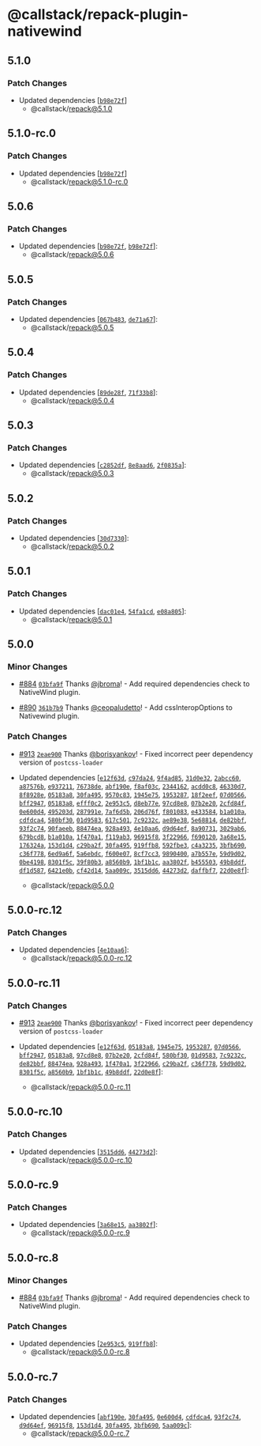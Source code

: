 # @callstack/repack-plugin-nativewind

## 5.1.0

### Patch Changes

- Updated dependencies [[`b98e72f`](https://github.com/callstack/repack/commit/b98e72fda05f3f4dcdab0430165a4cdf698dd584)]
  - @callstack/repack@5.1.0

## 5.1.0-rc.0

### Patch Changes

- Updated dependencies [[`b98e72f`](https://github.com/callstack/repack/commit/b98e72fda05f3f4dcdab0430165a4cdf698dd584)]
  - @callstack/repack@5.1.0-rc.0

## 5.0.6

### Patch Changes

- Updated dependencies [[`b98e72f`](https://github.com/callstack/repack/commit/b98e72fda05f3f4dcdab0430165a4cdf698dd584), [`b98e72f`](https://github.com/callstack/repack/commit/b98e72fda05f3f4dcdab0430165a4cdf698dd584)]:
  - @callstack/repack@5.0.6

## 5.0.5

### Patch Changes

- Updated dependencies [[`067b483`](https://github.com/callstack/repack/commit/067b4835f337e1f9edc20cb0e22e20c22726ae2e), [`de71a67`](https://github.com/callstack/repack/commit/de71a6746f9019cf48d9ce6b81968ea39cd12f20)]:
  - @callstack/repack@5.0.5

## 5.0.4

### Patch Changes

- Updated dependencies [[`89de28f`](https://github.com/callstack/repack/commit/89de28f60638f365cfaff196cc0e68053228326a), [`71f33b8`](https://github.com/callstack/repack/commit/71f33b86dd086daef4cd086510832b0313cf28d2)]:
  - @callstack/repack@5.0.4

## 5.0.3

### Patch Changes

- Updated dependencies [[`c2852df`](https://github.com/callstack/repack/commit/c2852dfb261b0321e7fb6a12bdfc6f1ef7e479d2), [`8e8aad6`](https://github.com/callstack/repack/commit/8e8aad6cfe0669ef01d7071e86a680a498e1b811), [`2f0835a`](https://github.com/callstack/repack/commit/2f0835a64740a570e1fb82c23d0a08fb789a7489)]:
  - @callstack/repack@5.0.3

## 5.0.2

### Patch Changes

- Updated dependencies [[`30d7330`](https://github.com/callstack/repack/commit/30d73301971ee27efabd7e8c8d9549dd94b38b69)]:
  - @callstack/repack@5.0.2

## 5.0.1

### Patch Changes

- Updated dependencies [[`dac01e4`](https://github.com/callstack/repack/commit/dac01e41d539f19fe9ab8800288eadb361444ed0), [`54fa1cd`](https://github.com/callstack/repack/commit/54fa1cdb0a2e09c8de476290beacedbf3a5f7d85), [`e08a805`](https://github.com/callstack/repack/commit/e08a805a2190d33fb605c5603759245ff9d965a2)]:
  - @callstack/repack@5.0.1

## 5.0.0

### Minor Changes

- [#884](https://github.com/callstack/repack/pull/884) [`03bfa9f`](https://github.com/callstack/repack/commit/03bfa9f5fc83f66f651dd93b89a42904955d1481) Thanks [@jbroma](https://github.com/jbroma)! - Add required dependencies check to NativeWind plugin.

- [#890](https://github.com/callstack/repack/pull/890) [`361b7b9`](https://github.com/callstack/repack/commit/361b7b95c686912a0ed9e50e8cc18b0db2605309) Thanks [@ceopaludetto](https://github.com/ceopaludetto)! - Add cssInteropOptions to Nativewind plugin.

### Patch Changes

- [#913](https://github.com/callstack/repack/pull/913) [`2eae900`](https://github.com/callstack/repack/commit/2eae900efe0a0f7f3097d4406705ce05cb56392f) Thanks [@borisyankov](https://github.com/borisyankov)! - Fixed incorrect peer dependency version of `postcss-loader`

- Updated dependencies [[`e12f63d`](https://github.com/callstack/repack/commit/e12f63d1ca1cc54f28015b390ea4cef92af429b1), [`c97da24`](https://github.com/callstack/repack/commit/c97da241876ec8dbe6c2d206590d697f429e86b4), [`9f4ad85`](https://github.com/callstack/repack/commit/9f4ad85648f02a127113e7c56d726a923cc0dc12), [`31d0e32`](https://github.com/callstack/repack/commit/31d0e32e6a4b9aa9d9d0fbd3f1ddd18e95a16757), [`2abcc60`](https://github.com/callstack/repack/commit/2abcc6060764501f6076bfb196e0b1e84f7af326), [`a87576b`](https://github.com/callstack/repack/commit/a87576b90e3dcad62d5f126ec22f7a867aab35ef), [`e937211`](https://github.com/callstack/repack/commit/e93721194e3d8eae64fa5da6f5e296378ad407e9), [`76738de`](https://github.com/callstack/repack/commit/76738de12fdf29f5af78aaa23f03337c33c7926a), [`abf190e`](https://github.com/callstack/repack/commit/abf190e7e2571b3ef66cba9d26dd65d1548e4ab7), [`f8af03c`](https://github.com/callstack/repack/commit/f8af03cd231c3d95a92099719d827e368f707b5c), [`2344162`](https://github.com/callstack/repack/commit/23441620335e91382dda01d0cc06278efede45cf), [`acdd0c8`](https://github.com/callstack/repack/commit/acdd0c801ab611a25164fce5302e20e61ae25292), [`46330d7`](https://github.com/callstack/repack/commit/46330d70db99a372046baf8ee4565e4a21e5b4f3), [`8f8928e`](https://github.com/callstack/repack/commit/8f8928ea9cd5b0713bfddb1e4c3e0df670e21000), [`05183a8`](https://github.com/callstack/repack/commit/05183a8644e4f1c0d7f8b9261192dcb72231c267), [`30fa495`](https://github.com/callstack/repack/commit/30fa4955008460fc94926a8d2cefb2efbd198cb5), [`9570c83`](https://github.com/callstack/repack/commit/9570c83918348a38f2fd01385755e9da0ef6fc08), [`1945e75`](https://github.com/callstack/repack/commit/1945e75eeb126f8d5bef318cf9571c420f7b3406), [`1953287`](https://github.com/callstack/repack/commit/19532876fb8bfbf271db552d983f12e5c26fc58a), [`18f2eef`](https://github.com/callstack/repack/commit/18f2eef7dbb2a79e709c1810c69a34b0a0fe9004), [`07d0566`](https://github.com/callstack/repack/commit/07d05663b9b758001e390635f75097b85a8b2436), [`bff2947`](https://github.com/callstack/repack/commit/bff2947dfad5dcd23d39dbdcfcb455529934d967), [`05183a8`](https://github.com/callstack/repack/commit/05183a8644e4f1c0d7f8b9261192dcb72231c267), [`efff0c2`](https://github.com/callstack/repack/commit/efff0c29801db04eddbbc8f3776cb3e56457f585), [`2e953c5`](https://github.com/callstack/repack/commit/2e953c56157dad3e131be25e2eeb93ddf60919ed), [`d8eb77e`](https://github.com/callstack/repack/commit/d8eb77e1ebade637d96e44a8b8f3bf0eaf00846b), [`97cd8e8`](https://github.com/callstack/repack/commit/97cd8e85146ad2dbc8110952c1447884a84194fc), [`07b2e20`](https://github.com/callstack/repack/commit/07b2e2059487f0b6962b05016e7f1453ba35c379), [`2cfd84f`](https://github.com/callstack/repack/commit/2cfd84f8bcf6e7c241aab3e24cde97e7e85afbc5), [`0e600d4`](https://github.com/callstack/repack/commit/0e600d4d8df577622ba8cbc49ff1ef80f257620d), [`495203d`](https://github.com/callstack/repack/commit/495203dc3a1d219aea623afe99912957d8f0e0a1), [`287991e`](https://github.com/callstack/repack/commit/287991eb002725f78c23aafe89131fcadb8edaf1), [`7af6d5b`](https://github.com/callstack/repack/commit/7af6d5bad8288ea58dd246243fe96439709cbe97), [`206d76f`](https://github.com/callstack/repack/commit/206d76f30a4858680839fa53b9f8a3a2070ed9f8), [`f801083`](https://github.com/callstack/repack/commit/f801083f7ba616e77fa77c1c6321875de6886388), [`e433584`](https://github.com/callstack/repack/commit/e4335840a4b1ed59affc89375988ba6a9db57891), [`b1a010a`](https://github.com/callstack/repack/commit/b1a010a7dd8af5612759e134249ae0587e42aef7), [`cdfdca4`](https://github.com/callstack/repack/commit/cdfdca4aa481020d4b2cbd260297e39984384d1c), [`580bf30`](https://github.com/callstack/repack/commit/580bf306ba9f9cd1d3dfed0227aad64abd1c3752), [`01d9583`](https://github.com/callstack/repack/commit/01d9583cada929a16b6d40c6476f0508847b0fff), [`617c501`](https://github.com/callstack/repack/commit/617c5018e1f2b0520f6f978b2c1440239196f662), [`7c9232c`](https://github.com/callstack/repack/commit/7c9232c0dfbd5ab35277262037bb8a356db448d8), [`ae89e38`](https://github.com/callstack/repack/commit/ae89e38fd13fab7c133f8e1c68bc7f02f5cdf04d), [`5e68814`](https://github.com/callstack/repack/commit/5e688146c2da861d5fcf0e647e0a1e386f38a4cf), [`de82bbf`](https://github.com/callstack/repack/commit/de82bbf232331666e7739adc8a5e69133dde2e3e), [`93f2c74`](https://github.com/callstack/repack/commit/93f2c745092ae83e31bc1ac9fe5c89a5b64c495f), [`90faeeb`](https://github.com/callstack/repack/commit/90faeeb7d6be9ddf5aa74c9552df01ec58d5372c), [`88474ea`](https://github.com/callstack/repack/commit/88474ea1d52267df6a7187c280b793f516ffdfb0), [`928a493`](https://github.com/callstack/repack/commit/928a493ead0f77cab7f1031e2df0b63f8ed65137), [`4e10aa6`](https://github.com/callstack/repack/commit/4e10aa6a0c198823bf1b682d9d2e87c39657ac65), [`d9d64ef`](https://github.com/callstack/repack/commit/d9d64ef6438e75086bd970cd600e936e46e7962f), [`8a90731`](https://github.com/callstack/repack/commit/8a9073146c6541ed374541b9bcf9ebe3c4f70e9a), [`3029ab6`](https://github.com/callstack/repack/commit/3029ab6d48312a51c19a257c11fcd02016a44af3), [`679bcd8`](https://github.com/callstack/repack/commit/679bcd8917aca587c36d550101e9dd9578e1e172), [`b1a010a`](https://github.com/callstack/repack/commit/b1a010a7dd8af5612759e134249ae0587e42aef7), [`1f470a1`](https://github.com/callstack/repack/commit/1f470a11e93f8af22badbafc47256db3a32ecac8), [`f119ab3`](https://github.com/callstack/repack/commit/f119ab3eb94eff9d2cc1aec8fcf9f835c3025abc), [`96915f8`](https://github.com/callstack/repack/commit/96915f80b08e474127271475d132644efeab4bee), [`3f22966`](https://github.com/callstack/repack/commit/3f22966db4ce43f89d7e544d1a24234ed117480d), [`f690120`](https://github.com/callstack/repack/commit/f69012062335824521a332233f0de6fae5d14ca2), [`3a68e15`](https://github.com/callstack/repack/commit/3a68e157a6a5e07dc2e0003ead02b8f965fd3d49), [`176324a`](https://github.com/callstack/repack/commit/176324a8d09d34dd1fbc68e0e227640834138f5a), [`153d1d4`](https://github.com/callstack/repack/commit/153d1d4513498a85ccc7303222455c3372108406), [`c29ba2f`](https://github.com/callstack/repack/commit/c29ba2f616328d34670f661336d3c43b4ca2ef3e), [`30fa495`](https://github.com/callstack/repack/commit/30fa4955008460fc94926a8d2cefb2efbd198cb5), [`919ffb8`](https://github.com/callstack/repack/commit/919ffb869588cef0eb120e5195d16952e0e45808), [`592fbe3`](https://github.com/callstack/repack/commit/592fbe3fe8eeeeb856d260c3106f5f6cd6eeaef8), [`c4a3235`](https://github.com/callstack/repack/commit/c4a32354feaccdfda8570b6a065dc6f7a6b9f6d0), [`3bfb690`](https://github.com/callstack/repack/commit/3bfb6909d7363787bbfd1584e1749b4ff516aa92), [`c36f778`](https://github.com/callstack/repack/commit/c36f77838d59f0692171f7114ac68fa11e4a3100), [`6ed9a6f`](https://github.com/callstack/repack/commit/6ed9a6fcb40ba946b39dfe1d302ad2ebf9dffacf), [`5a6ebdc`](https://github.com/callstack/repack/commit/5a6ebdcaf0687bd6da9d2907638cd219daabcf39), [`f600e07`](https://github.com/callstack/repack/commit/f600e075645c5f310abe67591cbdf11221944cba), [`8cf7cc3`](https://github.com/callstack/repack/commit/8cf7cc3622ad85cf093005c5c55c8dd63940a57b), [`9890400`](https://github.com/callstack/repack/commit/9890400fe5ac750698ceb3eaf72e0b3a86ae4a73), [`a7b557e`](https://github.com/callstack/repack/commit/a7b557ed162166d9bc152b06d8be3169a0a2a176), [`59d9d02`](https://github.com/callstack/repack/commit/59d9d02ecabf5caffa87c748aa0b92191d0f4e84), [`0be4198`](https://github.com/callstack/repack/commit/0be41980f2431d2a534e501062b10a08d3901f78), [`8301f5c`](https://github.com/callstack/repack/commit/8301f5c77d7e75c155cbb427b4ac380565e946f7), [`39f80b3`](https://github.com/callstack/repack/commit/39f80b3661a348b9d778f76af2848ed615582d23), [`a8560b9`](https://github.com/callstack/repack/commit/a8560b988cb2adfd8e23fcfdcdc783b860b07c8a), [`1bf1b1c`](https://github.com/callstack/repack/commit/1bf1b1cb830008167bce913745dade8186281608), [`aa3802f`](https://github.com/callstack/repack/commit/aa3802f8a9a06c3cbcaa932ea45cf27f2a523927), [`b455503`](https://github.com/callstack/repack/commit/b4555030b7827e14084db282accd138945d532c5), [`49b8ddf`](https://github.com/callstack/repack/commit/49b8ddf1e58f0e59e8801692249e2a24df37cdf4), [`df1d587`](https://github.com/callstack/repack/commit/df1d587115abb61a7168d02d04e451ee3f8066de), [`6421e0b`](https://github.com/callstack/repack/commit/6421e0b9b5a91116bad280bae9462f6974f66caa), [`cf42d14`](https://github.com/callstack/repack/commit/cf42d149ca1ccb8caae9085ab7710ff7b603a9d0), [`5aa009c`](https://github.com/callstack/repack/commit/5aa009c9ea1fada2572813effc0d88499a509c0f), [`3515dd6`](https://github.com/callstack/repack/commit/3515dd689f78f26215d4a4ee9b46a432fad1e8cc), [`44273d2`](https://github.com/callstack/repack/commit/44273d2d064ed91f6e6a4ce7dc8c56d8c7de1b88), [`daffbf7`](https://github.com/callstack/repack/commit/daffbf72088ba666d956e35a265546a89ee84f42), [`22d0e8f`](https://github.com/callstack/repack/commit/22d0e8faaeae221ace87f01a5fca639b4524fcbf)]:
  - @callstack/repack@5.0.0

## 5.0.0-rc.12

### Patch Changes

- Updated dependencies [[`4e10aa6`](https://github.com/callstack/repack/commit/4e10aa6a0c198823bf1b682d9d2e87c39657ac65)]:
  - @callstack/repack@5.0.0-rc.12

## 5.0.0-rc.11

### Patch Changes

- [#913](https://github.com/callstack/repack/pull/913) [`2eae900`](https://github.com/callstack/repack/commit/2eae900efe0a0f7f3097d4406705ce05cb56392f) Thanks [@borisyankov](https://github.com/borisyankov)! - Fixed incorrect peer dependency version of `postcss-loader`

- Updated dependencies [[`e12f63d`](https://github.com/callstack/repack/commit/e12f63d1ca1cc54f28015b390ea4cef92af429b1), [`05183a8`](https://github.com/callstack/repack/commit/05183a8644e4f1c0d7f8b9261192dcb72231c267), [`1945e75`](https://github.com/callstack/repack/commit/1945e75eeb126f8d5bef318cf9571c420f7b3406), [`1953287`](https://github.com/callstack/repack/commit/19532876fb8bfbf271db552d983f12e5c26fc58a), [`07d0566`](https://github.com/callstack/repack/commit/07d05663b9b758001e390635f75097b85a8b2436), [`bff2947`](https://github.com/callstack/repack/commit/bff2947dfad5dcd23d39dbdcfcb455529934d967), [`05183a8`](https://github.com/callstack/repack/commit/05183a8644e4f1c0d7f8b9261192dcb72231c267), [`97cd8e8`](https://github.com/callstack/repack/commit/97cd8e85146ad2dbc8110952c1447884a84194fc), [`07b2e20`](https://github.com/callstack/repack/commit/07b2e2059487f0b6962b05016e7f1453ba35c379), [`2cfd84f`](https://github.com/callstack/repack/commit/2cfd84f8bcf6e7c241aab3e24cde97e7e85afbc5), [`580bf30`](https://github.com/callstack/repack/commit/580bf306ba9f9cd1d3dfed0227aad64abd1c3752), [`01d9583`](https://github.com/callstack/repack/commit/01d9583cada929a16b6d40c6476f0508847b0fff), [`7c9232c`](https://github.com/callstack/repack/commit/7c9232c0dfbd5ab35277262037bb8a356db448d8), [`de82bbf`](https://github.com/callstack/repack/commit/de82bbf232331666e7739adc8a5e69133dde2e3e), [`88474ea`](https://github.com/callstack/repack/commit/88474ea1d52267df6a7187c280b793f516ffdfb0), [`928a493`](https://github.com/callstack/repack/commit/928a493ead0f77cab7f1031e2df0b63f8ed65137), [`1f470a1`](https://github.com/callstack/repack/commit/1f470a11e93f8af22badbafc47256db3a32ecac8), [`3f22966`](https://github.com/callstack/repack/commit/3f22966db4ce43f89d7e544d1a24234ed117480d), [`c29ba2f`](https://github.com/callstack/repack/commit/c29ba2f616328d34670f661336d3c43b4ca2ef3e), [`c36f778`](https://github.com/callstack/repack/commit/c36f77838d59f0692171f7114ac68fa11e4a3100), [`59d9d02`](https://github.com/callstack/repack/commit/59d9d02ecabf5caffa87c748aa0b92191d0f4e84), [`8301f5c`](https://github.com/callstack/repack/commit/8301f5c77d7e75c155cbb427b4ac380565e946f7), [`a8560b9`](https://github.com/callstack/repack/commit/a8560b988cb2adfd8e23fcfdcdc783b860b07c8a), [`1bf1b1c`](https://github.com/callstack/repack/commit/1bf1b1cb830008167bce913745dade8186281608), [`49b8ddf`](https://github.com/callstack/repack/commit/49b8ddf1e58f0e59e8801692249e2a24df37cdf4), [`22d0e8f`](https://github.com/callstack/repack/commit/22d0e8faaeae221ace87f01a5fca639b4524fcbf)]:
  - @callstack/repack@5.0.0-rc.11

## 5.0.0-rc.10

### Patch Changes

- Updated dependencies [[`3515dd6`](https://github.com/callstack/repack/commit/3515dd689f78f26215d4a4ee9b46a432fad1e8cc), [`44273d2`](https://github.com/callstack/repack/commit/44273d2d064ed91f6e6a4ce7dc8c56d8c7de1b88)]:
  - @callstack/repack@5.0.0-rc.10

## 5.0.0-rc.9

### Patch Changes

- Updated dependencies [[`3a68e15`](https://github.com/callstack/repack/commit/3a68e157a6a5e07dc2e0003ead02b8f965fd3d49), [`aa3802f`](https://github.com/callstack/repack/commit/aa3802f8a9a06c3cbcaa932ea45cf27f2a523927)]:
  - @callstack/repack@5.0.0-rc.9

## 5.0.0-rc.8

### Minor Changes

- [#884](https://github.com/callstack/repack/pull/884) [`03bfa9f`](https://github.com/callstack/repack/commit/03bfa9f5fc83f66f651dd93b89a42904955d1481) Thanks [@jbroma](https://github.com/jbroma)! - Add required dependencies check to NativeWind plugin.

### Patch Changes

- Updated dependencies [[`2e953c5`](https://github.com/callstack/repack/commit/2e953c56157dad3e131be25e2eeb93ddf60919ed), [`919ffb8`](https://github.com/callstack/repack/commit/919ffb869588cef0eb120e5195d16952e0e45808)]:
  - @callstack/repack@5.0.0-rc.8

## 5.0.0-rc.7

### Patch Changes

- Updated dependencies [[`abf190e`](https://github.com/callstack/repack/commit/abf190e7e2571b3ef66cba9d26dd65d1548e4ab7), [`30fa495`](https://github.com/callstack/repack/commit/30fa4955008460fc94926a8d2cefb2efbd198cb5), [`0e600d4`](https://github.com/callstack/repack/commit/0e600d4d8df577622ba8cbc49ff1ef80f257620d), [`cdfdca4`](https://github.com/callstack/repack/commit/cdfdca4aa481020d4b2cbd260297e39984384d1c), [`93f2c74`](https://github.com/callstack/repack/commit/93f2c745092ae83e31bc1ac9fe5c89a5b64c495f), [`d9d64ef`](https://github.com/callstack/repack/commit/d9d64ef6438e75086bd970cd600e936e46e7962f), [`96915f8`](https://github.com/callstack/repack/commit/96915f80b08e474127271475d132644efeab4bee), [`153d1d4`](https://github.com/callstack/repack/commit/153d1d4513498a85ccc7303222455c3372108406), [`30fa495`](https://github.com/callstack/repack/commit/30fa4955008460fc94926a8d2cefb2efbd198cb5), [`3bfb690`](https://github.com/callstack/repack/commit/3bfb6909d7363787bbfd1584e1749b4ff516aa92), [`5aa009c`](https://github.com/callstack/repack/commit/5aa009c9ea1fada2572813effc0d88499a509c0f)]:
  - @callstack/repack@5.0.0-rc.7

